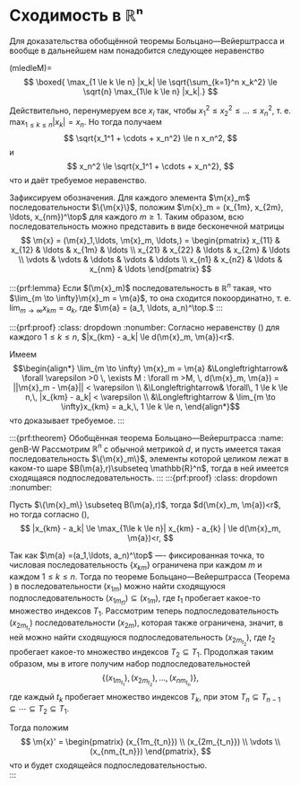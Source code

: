 # Сходимость в ℝⁿ

Для доказательства обобщённой теоремы Больцано—Вейерштрасса и вообще в дальнейшем нам понадобится следующее неравенство

(mledleM)=
$$
\boxed{
\max_{1 \le k \le n} |x_k| \le \sqrt{\sum_{k=1}^n x_k^2} \le \sqrt{n} \max_{1\le k \le n} |x_k|.}
$$

Действительно, перенумеруем все $x_i$ так, чтобы $x_1^2 \le x_2^2 \le \ldots \le x_n^2$, т. е. $\max_{1 \le k \le n} |x_k| = x_n$. Но тогда получаем
$$
\sqrt{x_1^1 + \cdots + x_n^2} \le n x_n^2, 
$$
и 
$$
x_n^2 \le \sqrt{x_1^1 + \cdots + x_n^2},
$$
что и даёт требуемое неравенство.

Зафиксируем обозначения. Для каждого элемента $\m{x}_m$ последовательности $\{\m{x}\}$, положим $\m{x}_m = (x_{1m}, x_{2m}, \ldots, x_{nm})^\top$ для каждого $m \ge 1$. Таким образом, всю последовательность можно представить в виде бесконечной матрицы
$$
\m{x} = (\m{x}_1,\ldots, \m{x}_m, \ldots,) = \begin{pmatrix}
x_{11} & x_{12} & \ldots & x_{1m} & \ldots \\
x_{21} & x_{22} & \ldots & x_{2m} & \ldots \\
\vdots & \vdots & \ddots & \vdots & \ddots \\
x_{n1} & x_{n2} & \ldots & x_{nm} & \ldots
\end{pmatrix}
$$

:::{prf:lemma}
Если $(\m{x}_m)$ последовательность в $\mathbb{R}^n$ такая, что $\lim_{m \to \infty}\m{x}_m = \m{a}$, то она сходится покоординатно, т. е. $\lim_{m\to \infty}x_{km} = a_k$, где $\m{a} = (a_1, \ldots, a_n)^\top.$
:::

:::{prf:proof}
:class: dropdown
:nonumber:
Согласно неравенству ([](#mledleM)) для каждого $1 \le k \le n$, $|x_{km} - a_k| \le d(\m{x}_m, \m{a})<r$.

Имеем 
$$\begin{align*}
\lim_{m \to \infty} \m{x}_m = \m{a} &\Longleftrightarrow& \forall \varepsilon >0 \, \exists M : \forall m >M, \, d(\m{x}_m, \m{a}) = ||\m{x}_m - \m{a}|| < \varepsilon \\
&\Longleftrightarrow& \forall\, 1 \le k \le n,\, |x_{km} - a_k| < \varepsilon \\
&\Longleftrightarrow & \lim_{m \to \infty}x_{km} = a_k,\, 1 \le k \le n,
\end{align*}$$
что доказывает требуемое.
:::


:::{prf:theorem} Обобщённая теорема Больцано—Вейерштрасса
:name: genB-W
Рассмотрим $\mathbb{R}^n$ с обычной метрикой $d$, и пусть имеется такая последовательность $\{\m{x}_m\}$, элементы которой целиком лежат в каком-то шаре $B(\m{a},r)\subseteq \mathbb{R}^n$, тогда в ней имеется сходящаяся подпоследовательность.
:::
:::{prf:proof}
:class: dropdown
:nonumber:

Пусть $\{\m{x}_m\} \subseteq B(\m{a},r)$, тогда $d(\m{x}_m, \m{a})<r$, но тогда согласно ([](#mledleM)),
$$
|x_{km} - a_k| \le \max_{1\le k \le n}| x_{km} - a_{k}  | \le d(\m{x}_m, \m{a})<r,
$$

Так как $\m{a} =(a_1,\ldots, a_n)^\top$ —- фиксированная точка, то числовая последовательность $\{x_{km}\}$ ограничена при каждом $m$ и каждом $1\le k \le n$. Тогда по теореме Больцано—Вейерштрасса (Теорема [](#B-W)) в последовательности $(x_{1m})$ можно найти сходящуюся подпоследовательность $(x_{1m_{t1}}) \subseteq (x_{1m})$, где $t_1$ пробегает какое-то множество индексов $T_1$. Рассмотрим теперь подпоследовательность $(x_{2m_{t_1}})$ последовательности $(x_{2m})$, которая также ограничена, значит, в ней можно найти сходящуюся подпоследовательность $(x_{2m_{t_2}})$, где $t_2$ пробегает какое-то множество индексов $T_2 \subseteq T_1$. Продолжая таким образом, мы в итоге получим набор подпоследовательностей
$$
\{(x_{1m_{t_1}}), (x_{2m_{t_2}}), \ldots, (x_{nm_{t_n}})\},
$$
где каждый $t_k$ пробегает множество индексов $T_k$, при этом $T_n \subseteq T_{n-1} \subseteq \cdots \subseteq T_2 \subseteq T_1.$

Тогда положим 
$$
\m{x}' = \begin{pmatrix}
(x_{1m_{t_n}}) \\
(x_{2m_{t_n}}) \\
\vdots \\
(x_{nm_{t_n}})
\end{pmatrix},
$$
что и будет сходящейся подпоследовательностью.    
:::